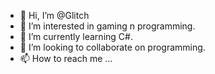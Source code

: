 - 👋 Hi, I’m @Glitch
- 👀 I’m interested in gaming n programming.
- 🌱 I’m currently learning C#.
- 💞️ I’m looking to collaborate on programming.
- 📫 How to reach me ...

<!---
Void16/Void16 is a ✨ special ✨ repository because its `README.md` (this file) appears on your GitHub profile.
You can click the Preview link to take a look at your changes.
--->
